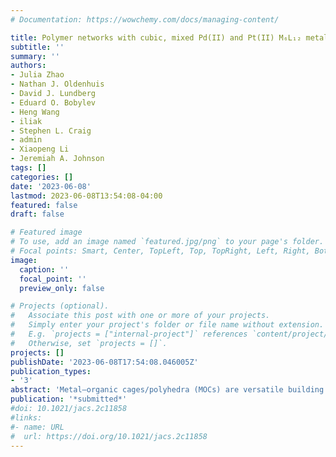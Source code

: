 ```yaml
---
# Documentation: https://wowchemy.com/docs/managing-content/

title: Polymer networks with cubic, mixed Pd(II) and Pt(II) M₆L₁₂ metal–organic cage junctions display tunable relaxation behavior
subtitle: ''
summary: ''
authors:
- Julia Zhao
- Nathan J. Oldenhuis
- David J. Lundberg
- Eduard O. Bobylev
- Heng Wang
- iliak
- Stephen L. Craig
- admin
- Xiaopeng Li
- Jeremiah A. Johnson
tags: []
categories: []
date: '2023-06-08'
lastmod: 2023-06-08T13:54:08-04:00
featured: false
draft: false

# Featured image
# To use, add an image named `featured.jpg/png` to your page's folder.
# Focal points: Smart, Center, TopLeft, Top, TopRight, Left, Right, BottomLeft, Bottom, BottomRight.
image:
  caption: ''
  focal_point: ''
  preview_only: false

# Projects (optional).
#   Associate this post with one or more of your projects.
#   Simply enter your project's folder or file name without extension.
#   E.g. `projects = ["internal-project"]` references `content/project/deep-learning/index.md`.
#   Otherwise, set `projects = []`.
projects: []
publishDate: '2023-06-08T17:54:08.046005Z'
publication_types:
- '3'
abstract: 'Metal–organic cages/polyhedra (MOCs) are versatile building blocks for advanced polymer networks with properties that synergistically blend those of traditional polymers and crystalline frameworks. Nevertheless, constructing polyMOCs from very stable Pt(II)-based MOCs or mixtures of metal ions such as Pd(II) and Pt(II) has not, to our knowledge, been demonstrated, nor has exploration of how the dynamics of metal–ligand exchange at the MOC level may impact bulk polyMOC energy dissipation. Here, we introduce a new class of polymer metal–organic cage (polyMOC) gels featuring polyethylene glycol (PEG) strands of varied length crosslinked through bis-pyridyl-carbazole-based M₆L₁₂ cubes, where M is Pd(II), Pt(II), or mixtures thereof. We show that, while polyMOCs with varied Pd(II) content have very similar network structures, their average stress-relaxation rates are tunable over 3 orders of magnitude due to differences in Pd(II)- and Pt(II)-ligand exchange rates at the M₆L₁₂ junction level. Moreover, mixed-metal polyMOCs display relaxation times indicative of intra-junction cooperative interactions, which stands in contrast to previous materials based on point metal junctions. Altogether, this work (1) introduces a novel MOC architecture for polyMOC design, (2) shows that polyMOCs can be prepared from mixtures of Pd(II)/Pt(II), and (3) demonstrates that polyMOCs display unique relaxation behavior due to their multivalent junctions, opening a new strategy for controlling polyMOC properties independently of their polymer components.'
publication: '*submitted*'
#doi: 10.1021/jacs.2c11858
#links:
#- name: URL
#  url: https://doi.org/10.1021/jacs.2c11858
---
```


